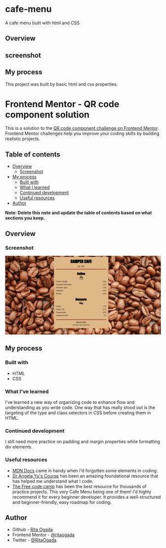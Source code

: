# cafe-menu
 A cafe menu built with html and CSS
 
## Overview

## screenshot


## My process

This project was built by basic html and css properties.


# Frontend Mentor - QR code component solution

This is a solution to the [QR code component challenge on Frontend Mentor](https://www.frontendmentor.io/challenges/qr-code-component-iux_sIO_H). Frontend Mentor challenges help you improve your coding skills by building realistic projects. 

## Table of contents

- [Overview](#overview)
  - [Screenshot](#screenshot)
- [My process](#my-process)
  - [Built with](#built-with)
  - [What I learned](#what-i-learned)
  - [Continued development](#continued-development)
  - [Useful resources](#useful-resources)
- [Author](#author)

**Note: Delete this note and update the table of contents based on what sections you keep.**

## Overview

### Screenshot

![Cafe-menu-screenshot](image-3.png)

## My process

### Built with

- HTML
- CSS 

### What I've learned

I've learned a new way of organizing code to enhance flow and understanding as you write code. 
One way that has really stood out is the targeting of the type and class selectors in CSS before creating them in HTML.  

### Continued development

I still need more practice on padding and margin properties while formatting div elements. 

### Useful resources

- [MDN Docs](https://developer.mozilla.org/) came in handy when I'd forgotten some elements in coding. 
- [Dr Angela Yu's Course](https://www.udemy.com/share/101qYw3@L4fp6FHQmfBr0zjbW1itoREIN9o6QYb6Ls7Mg6qwfXJxqYdP3wiPAbz_ClZh2CDquA==/) has been an amazing foundational resource that has helped me understand what I code. 
- [The Free code camp](https://www.freecodecamp.org/) has been the best resource for thousands of practice projects. This very Cafe Menu being one of them! I'd highly recommend it for every beginner developer. It provides a well-structured and beginner-friendly, easy roadmap for coding.  

## Author

- Github - [Rita Ogada](https://github.com/ritaogada)
- Frontend Mentor - [@ritaogada](https://www.frontendmentor.io/profile/ritaogada)
- Twitter - [@RitaOgada](https://twitter.com/RitaOgada)
